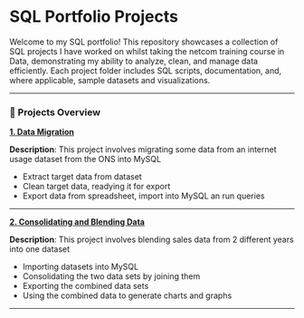 # SQL Portfolio Projects

Welcome to my SQL portfolio! This repository showcases a collection of SQL projects I have worked on whilst taking the netcom training course in Data, demonstrating my ability to analyze, clean, and manage data efficiently. Each project folder includes SQL scripts, documentation, and, where applicable, sample datasets and visualizations.

---

 ### 📁 Projects Overview

[**1. Data Migration**](https://github.com/Stephen-Shabu/sql-projects/tree/main/internet-usage-data-migration)

**Description**: This project involves migrating some data from an internet usage dataset from the ONS into MySQL
- Extract target data from dataset
- Clean target data, readying it for export
- Export data from spreadsheet, import into MySQL an run queries

---

[**2. Consolidating and Blending Data**](https://github.com/Stephen-Shabu/sql-projects/tree/main/combined-sales-data)

**Description**: This project involves blending sales data from 2 different years into one dataset
- Importing datasets into MySQL
- Consolidating the two data sets by joining them 
- Exporting the combined data sets
- Using the combined data to generate charts and graphs

---
